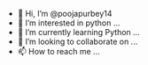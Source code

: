 - 👋 Hi, I’m @poojapurbey14
- 👀 I’m interested in python ...
- 🌱 I’m currently learning Python ...
- 💞️ I’m looking to collaborate on ...
- 📫 How to reach me ...

<!---
poojapurbey14/poojapurbey14 is a ✨ special ✨ repository because its `README.md` (this file) appears on your GitHub profile.
You can click the Preview link to take a look at your changes.
--->
